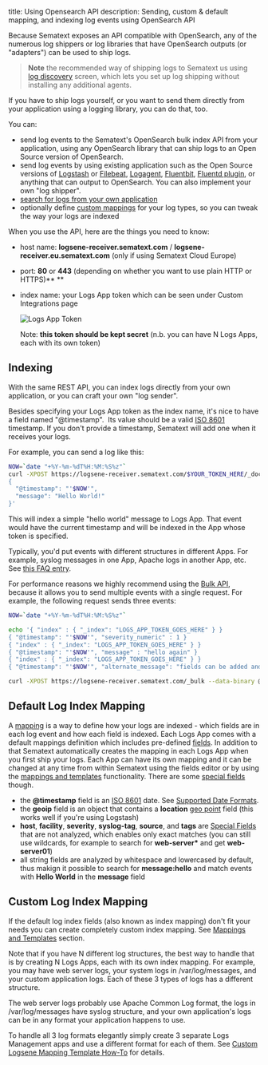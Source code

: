 title: Using Opensearch API
description: Sending, custom & default mapping, and indexing log events using OpenSearch API

Because Sematext exposes an API compatible with OpenSearch, any of the numerous log shippers or log libraries that have OpenSearch outputs (or "adapters") can be used to ship logs. 

> **Note** the recommended way of shipping logs to Sematext us using [log discovery](/docs/logs/discovery/intro/) screen, which lets you set up log shipping without installing any additional agents.

If you have to ship logs yourself, or you want to send them directly from your application using a logging library, you can do that, too.

You can:
  - send log events to the Sematext's OpenSearch bulk index API from your application, using
    any OpenSearch library that can ship logs to an Open Source version of OpenSearch.
  - send log events by using existing application such as the Open Source versions of [Logstash](https://apps.sematext.com/ui/howto/Logsene/overview?activeSection=logstash) or [Filebeat](https://apps.sematext.com/ui/howto/Logsene/overview?activeSection=filebeat), [Logagent](/docs/logagent), [Fluentbit](https://apps.sematext.com/ui/howto/Logsene/overview?activeSection=fluentbit), [Fluentd plugin](https://apps.sematext.com/ui/howto/Logsene/overview?activeSection=fluentd), or anything that can output to OpenSearch. You can also implement your own "log shipper".
  - [search for logs from your own application](/docs/logs/search-through-the-opensearch-api)
  - optionally define [custom mappings](https://docs.opensearch.org/docs/latest/field-types/) for
    your log types, so you can tweak the way your logs are indexed

When you use the API, here are the things you need to know:

  - host name: **logsene-receiver.sematext.com** / **logsene-receiver.eu.sematext.com** (only if using Sematext Cloud Europe)
  - port: **80** or **443** (depending on whether you want to use plain HTTP or HTTPS)**
    **
  - index name: your Logs App token which can be seen under Custom Integrations page
    
    ![Logs App Token](/docs/images/logs/logs-app-token.png)

    Note: **this token should be kept secret** (n.b. you can have N Logs Apps, each with its own token)

## Indexing

With the same REST API, you can index logs directly from your own
application, or you can craft your own "log sender".

Besides specifying your Logs App token as the index name, it's nice
to have a field named "@timestamp".  Its value should be a valid
[ISO 8601](http://en.wikipedia.org/wiki/ISO_8601) timestamp.  If you don't provide a
timestamp, Sematext will add one when it receives your logs.

For example, you can send a log like this:

``` bash
NOW=`date "+%Y-%m-%dT%H:%M:%S%z"`
curl -XPOST https://logsene-receiver.sematext.com/$YOUR_TOKEN_HERE/_doc/ -d '
{
  "@timestamp": "'$NOW'",
  "message": "Hello World!"
}'
```

This will index a simple "hello world" message to Logs App. That event
would have the current timestamp and will be indexed in the App whose token is specified.

Typically, you'd put events with different structures in different
Apps. For example, syslog messages in one App, Apache logs in another App, etc. See [this FAQ entry](/docs/logs/faq/#i-have-multiple-different-log-structures-each-with-a-different-set-of-fields-how-should-i-handle-that).

For performance reasons we highly recommend using the [Bulk API](https://docs.opensearch.org/docs/latest/api-reference/document-apis/bulk/),
because it allows you to send multiple events with a single request. For
example, the following request sends three events:

``` bash
NOW=`date "+%Y-%m-%dT%H:%M:%S%z"`

echo '{ "index" : { "_index": "LOGS_APP_TOKEN_GOES_HERE" } }
{ "@timestamp": "'$NOW'", "severity_numeric" : 1 }
{ "index" : { "_index": "LOGS_APP_TOKEN_GOES_HERE" } }
{ "@timestamp": "'$NOW'", "message" : "hello again" }
{ "index" : { "_index": "LOGS_APP_TOKEN_GOES_HERE" } }
{ "@timestamp": "'$NOW'", "alternate_message": "fields can be added and removed at will" }' > req

curl -XPOST https://logsene-receiver.sematext.com/_bulk --data-binary @req; echo
```

## Default Log Index Mapping

A [mapping](https://docs.opensearch.org/docs/latest/field-types/)
is a way to define how your logs are indexed - which fields are in each log event and how each field is indexed. Each Logs App comes with a default mappings definition which includes pre-defined [fields](/docs/logs/fields/). In addition to that Sematext automatically creates the mapping in each Logs App when you first ship your logs. Each App can have its own mapping and it can be changed at any time from within Sematext using the fields editor or by using the [mappings and templates](/docs/logs/mappings-templates) functionality. There are some [special fields](/docs/tags/common-schema) though.

  - the **@timestamp** field is an
    [ISO 8601](http://en.wikipedia.org/wiki/ISO_8601) date.  See [Supported Date Formats](/docs/logs/supported-date-formats).
  - the **geoip** field is an object that contains a **location** [geo point](https://docs.opensearch.org/docs/latest/field-types/supported-field-types/geo-point/)
    field (this works well if you're using Logstash)
  - **host**, **facility**, **severity**, **syslog-tag**, **source**, and **tags** are
    [Special Fields](/docs/tags/common-schema) that are not analyzed, which enables only exact matches (you can still use wildcards, for example
    to search for **web-server\*** and get **web-server01**)
  - all string fields are analyzed by whitespace and lowercased by
    default, thus makign it possible to search for **message:hello** and match events
    with **Hello World** in the **message** field

## Custom Log Index Mapping

If the default log index fields (also known as index mapping) don't fit
your needs you can create completely custom index mapping. See [Mappings and Templates](/docs/logs/mappings-templates) section.

Note that if you have N different log structures, the best way to
handle that is by creating N Logs Apps, each with its own index
mapping. For example, you may have web server logs, your system logs in
/var/log/messages, and your custom application logs. Each of these 3
types of logs has a different structure.

The web server logs probably use Apache Common Log format, the logs in /var/log/messages have syslog
structure, and your own application's logs can be in any format your
application happens to use.

To handle all 3 log formats elegantly simply create 3 separate Logs Management apps and use a different format for
each of them. See [Custom Logsene Mapping Template How-To](https://sematext.com/blog/custom-elasticsearch-index-templates-in-logsene/) for details.
